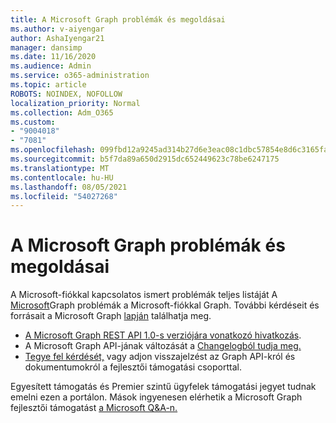 ```yaml
---
title: A Microsoft Graph problémák és megoldásai
ms.author: v-aiyengar
author: AshaIyengar21
manager: dansimp
ms.date: 11/16/2020
ms.audience: Admin
ms.service: o365-administration
ms.topic: article
ROBOTS: NOINDEX, NOFOLLOW
localization_priority: Normal
ms.collection: Adm_O365
ms.custom:
- "9004018"
- "7081"
ms.openlocfilehash: 099fbd12a9245ad314b27d6e3eac08c1dbc57854e8d6c3165fac81141d83bde6
ms.sourcegitcommit: b5f7da89a650d2915dc652449623c78be6247175
ms.translationtype: MT
ms.contentlocale: hu-HU
ms.lasthandoff: 08/05/2021
ms.locfileid: "54027268"
---
```

# <a name="microsoft-graph-common-issues-and-resolutions"></a>A Microsoft Graph problémák és megoldásai

A Microsoft-fiókkal kapcsolatos ismert problémák teljes listáját A [Microsoft](https://docs.microsoft.com/graph/known-issues)Graph problémák a Microsoft-fiókkal Graph. További kérdéseit és forrásait a Microsoft Graph [lapján](https://docs.microsoft.com/graph/) találhatja meg.

- [A Microsoft Graph REST API 1.0-s verziójára vonatkozó hivatkozás](https://docs.microsoft.com/graph/api/overview?toc=.%2Fref%2Ftoc.json&view=graph-rest-1.0).
- A Microsoft Graph API-jának változását a [Changelogból tudja meg.](https://docs.microsoft.com/graph/changelog) 
- [Tegye fel kérdését,](https://aka.ms/GraphDeveloperSupport) vagy adjon visszajelzést az Graph API-król és dokumentumokról a fejlesztői támogatási csoporttal.

Egyesített támogatás és Premier szintű ügyfelek támogatási jegyet tudnak emelni ezen a portálon. Mások ingyenesen elérhetik a Microsoft Graph fejlesztői támogatást [a Microsoft Q&A-n.](https://aka.ms/AskGraph)
